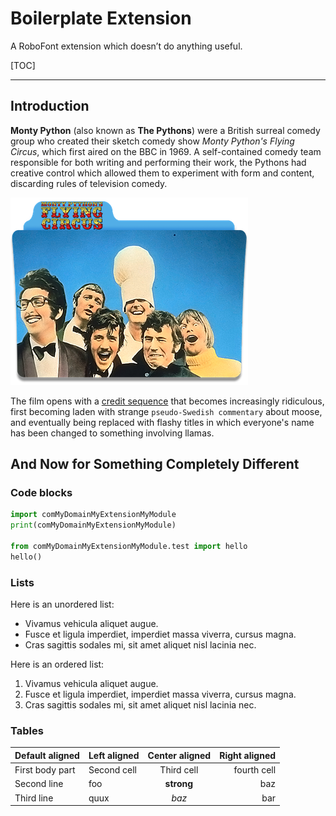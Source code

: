 Boilerplate Extension
=====================

A RoboFont extension which doesn’t do anything useful.

[TOC]

- - -

## Introduction

**Monty Python** (also known as **The Pythons**) were a British surreal comedy group who created their sketch comedy show *Monty Python's Flying Circus*, which first aired on the BBC in 1969. A self-contained comedy team responsible for both writing and performing their work, the Pythons had creative control which allowed them to experiment with form and content, discarding rules of television comedy.

![this is a caption](python-folder_small.png)

The film opens with a [credit sequence](http://youtu.be/djKPvXDwXcs) that becomes increasingly ridiculous, first becoming laden with strange `pseudo-Swedish commentary` about moose, and eventually being replaced with flashy titles in which everyone's name has been changed to something involving llamas.

## And Now for Something Completely Different

### Code blocks

```python
import comMyDomainMyExtensionMyModule
print(comMyDomainMyExtensionMyModule)

from comMyDomainMyExtensionMyModule.test import hello
hello()
```

### Lists

Here is an unordered list:

- Vivamus vehicula aliquet augue.
- Fusce et ligula imperdiet, imperdiet massa viverra, cursus magna.
- Cras sagittis sodales mi, sit amet aliquet nisl lacinia nec.

Here is an ordered list:

1. Vivamus vehicula aliquet augue.
2. Fusce et ligula imperdiet, imperdiet massa viverra, cursus magna.
3. Cras sagittis sodales mi, sit amet aliquet nisl lacinia nec.

### Tables

| Default aligned |Left aligned| Center aligned  | Right aligned  |
|-----------------|:-----------|:---------------:|---------------:|
| First body part |Second cell | Third cell      | fourth cell    |
| Second line     |foo         | **strong**      | baz            |
| Third line      |quux        | *baz*           | bar            |
